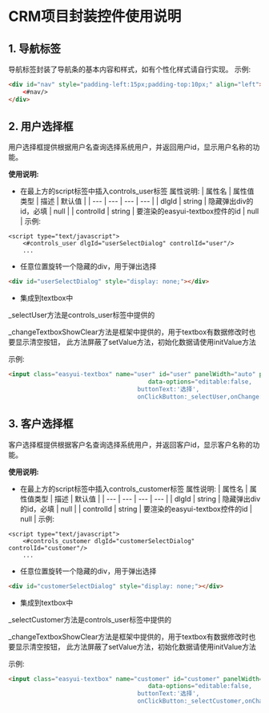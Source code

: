 # CRM项目封装控件使用说明
## 1. 导航标签
导航标签封装了导航条的基本内容和样式，如有个性化样式请自行实现。
示例:
```html
<div id="nav" style="padding-left:15px;padding-top:10px;" align="left">
    <#nav/>
</div>
```

## 2. 用户选择框
用户选择框提供根据用户名查询选择系统用户，并返回用户id，显示用户名称的功能。

**使用说明:**
- 在最上方的script标签中插入controls_user标签
属性说明:
|  属性名 | 属性值类型  |  描述 | 默认值 |
| --- | --- | --- | --- |
| dlgId | string |  隐藏弹出div的id，必填 | null |
| controlId | string | 要渲染的easyui-textbox控件的id | null |
示例:
```
<script type="text/javascript">
    <#controls_user dlgId="userSelectDialog" controlId="user"/>
    ...
```

- 任意位置旋转一个隐藏的div，用于弹出选择
```html
<div id="userSelectDialog" style="display: none;"></div>
```

- 集成到textbox中

_selectUser方法是controls_user标签中提供的

_changeTextboxShowClear方法是框架中提供的，用于textbox有数据修改时也要显示清空按钮，
此方法屏蔽了setValue方法，初始化数据请使用initValue方法

示例:
```html
<input class="easyui-textbox" name="user" id="user" panelWidth="auto" panelHeight="auto" label="用户选择:" style="width: 255px;"
                                       data-options="editable:false,
									buttonText:'选择',
									onClickButton:_selectUser,onChange:_changeTextboxShowClear" />
```

## 3. 客户选择框
客户选择框提供根据客户名查询选择系统用户，并返回客户id，显示客户名称的功能。

**使用说明:**
- 在最上方的script标签中插入controls_customer标签
属性说明:
|  属性名 | 属性值类型  |  描述 | 默认值 |
| --- | --- | --- | --- |
| dlgId | string |  隐藏弹出div的id，必填 | null |
| controlId | string | 要渲染的easyui-textbox控件的id | null |
示例:
```
<script type="text/javascript">
    <#controls_customer dlgId="customerSelectDialog" controlId="customer"/>
    ...
```

- 任意位置旋转一个隐藏的div，用于弹出选择
```html
<div id="customerSelectDialog" style="display: none;"></div>
```

- 集成到textbox中

_selectCustomer方法是controls_user标签中提供的

_changeTextboxShowClear方法是框架中提供的，用于textbox有数据修改时也要显示清空按钮，
此方法屏蔽了setValue方法，初始化数据请使用initValue方法

示例:
```html
<input class="easyui-textbox" name="customer" id="customer" panelWidth="auto" panelHeight="auto" label="客户选择:" style="width: 255px;"
                                       data-options="editable:false,
									buttonText:'选择',
									onClickButton:_selectCustomer,onChange:_changeTextboxShowClear" />
```